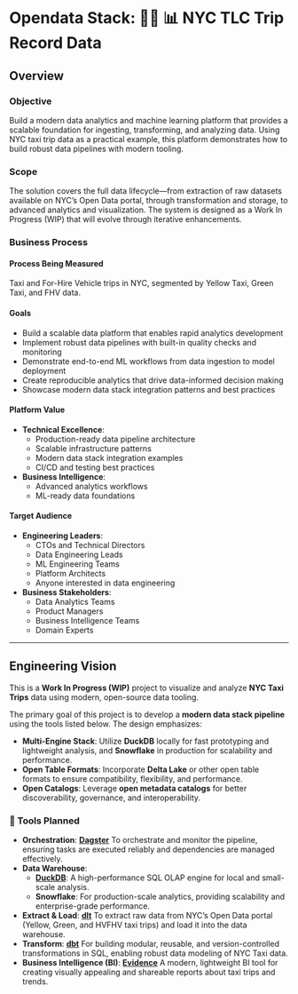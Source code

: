 #  Opendata Stack: 🚕🗽  📊  NYC TLC Trip Record Data

## Overview

### Objective

Build a modern data analytics and machine learning platform that provides a scalable foundation for ingesting, transforming, and analyzing data. Using NYC taxi trip data as a practical example, this platform demonstrates how to build robust data pipelines with modern tooling.

### Scope

The solution covers the full data lifecycle—from extraction of raw datasets available on NYC’s Open Data portal, through transformation and storage, to advanced analytics and visualization. The system is designed as a Work In Progress (WIP) that will evolve through iterative enhancements.

### Business Process

#### Process Being Measured
Taxi and For-Hire Vehicle trips in NYC, segmented by Yellow Taxi, Green Taxi, and FHV data.

#### Goals

- Build a scalable data platform that enables rapid analytics development
- Implement robust data pipelines with built-in quality checks and monitoring
- Demonstrate end-to-end ML workflows from data ingestion to model deployment
- Create reproducible analytics that drive data-informed decision making
- Showcase modern data stack integration patterns and best practices

#### Platform Value

- **Technical Excellence**:
  - Production-ready data pipeline architecture
  - Scalable infrastructure patterns
  - Modern data stack integration examples
  - CI/CD and testing best practices
- **Business Intelligence**:
  - Advanced analytics workflows
  - ML-ready data foundations

#### Target Audience

- **Engineering Leaders**:
  - CTOs and Technical Directors
  - Data Engineering Leads
  - ML Engineering Teams
  - Platform Architects
  - Anyone interested in data engineering
- **Business Stakeholders**:
  - Data Analytics Teams
  - Product Managers
  - Business Intelligence Teams
  - Domain Experts

---

## Engineering Vision

This is a **Work In Progress (WIP)** project to visualize and analyze **NYC Taxi Trips** data using modern, open-source data tooling.

The primary goal of this project is to develop a **modern data stack pipeline** using the tools listed below. The design emphasizes:

- **Multi-Engine Stack**: Utilize **DuckDB** locally for fast prototyping and lightweight analysis, and **Snowflake** in production for scalability and performance.
- **Open Table Formats**: Incorporate **Delta Lake** or other open table formats to ensure compatibility, flexibility, and performance.
- **Open Catalogs**: Leverage **open metadata catalogs** for better discoverability, governance, and interoperability.


### 🧰 Tools Planned

- **Orchestration**: [**Dagster**](https://github.com/dagster-io/dagster) To orchestrate and monitor the pipeline, ensuring tasks are executed reliably and dependencies are managed effectively.
- **Data Warehouse**:
    - [**DuckDB**](https://github.com/duckdb/duckdb): A high-performance SQL OLAP engine for local and small-scale analysis.
    - **Snowflake**: For production-scale analytics, providing scalability and enterprise-grade performance.
- **Extract & Load**: [**dlt**](https://github.com/dlt-hub/dlt) To extract raw data from NYC’s Open Data portal (Yellow, Green, and HVFHV taxi trips) and load it into the data warehouse.
- **Transform**: [**dbt**](https://github.com/dbt-labs/dbt-core) For building modular, reusable, and version-controlled transformations in SQL, enabling robust data modeling of NYC Taxi data.
- **Business Intelligence (BI)**: [**Evidence**](https://github.com/evidence-dev/evidence) A modern, lightweight BI tool for creating visually appealing and shareable reports about taxi trips and trends.
